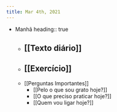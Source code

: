```yaml
---
title: Mar 4th, 2021
---
```


- Manhã
  heading:: true
	- [[Texto diário]]
		-
	- [[Exercício]]
		-
	- [[Perguntas Importantes]]
		- [[Pelo o que sou grato hoje?]]
		- [[O que preciso praticar hoje?]]
		- [[Quem vou ligar hoje?]]